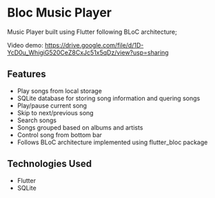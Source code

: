 # Bloc Music Player

Music Player built using Flutter following BLoC architecture;

Video demo: https://drive.google.com/file/d/1D-YcD0u_WhigiG520CeZ8CxJc51x5qDz/view?usp=sharing

## Features
- Play songs from local storage
- SQLite database for storing song information and quering songs
- Play/pause current song
- Skip to next/previous song
- Search songs
- Songs grouped based on albums and artists
- Control song from bottom bar
- Follows BLoC architecture implemented using flutter_bloc package

## Technologies Used
- Flutter
- SQLite